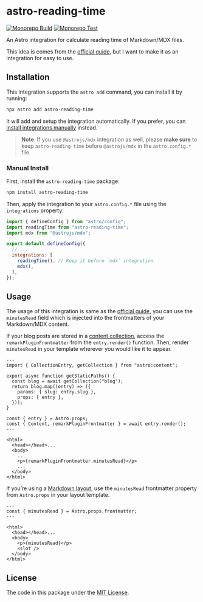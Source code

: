 # astro-reading-time

[![Monorepo Build](https://github.com/mogeko/mogeko/actions/workflows/mono-build.yml/badge.svg)](https://github.com/mogeko/mogeko/actions/workflows/mono-build.yml)
[![Monorepo Test](https://github.com/mogeko/mogeko/actions/workflows/mono-test.yml/badge.svg)](https://github.com/mogeko/mogeko/actions/workflows/mono-test.yml)

An Astro integration for calculate reading time of Markdown/MDX files.

This idea is comes from the [official guide](https://docs.astro.build/en/recipes/reading-time), but I want to make it as an integration for easy to use.

## Installation

This integration supports the `astro add` command, you can install it by running:

```bash
npx astro add astro-reading-time
```

It will add and setup the integration automatically. If you prefer, you can [install integrations manually](#manual-install) instead.

> **Note**: If you use `@astrojs/mdx` integration as well, please **make sure** to keep `astro-reading-time` before `@astrojs/mdx` in the `astro.config.*` file.

### Manual Install

First, install the `astro-reading-time` package:

```bash
npm install astro-reading-time
```

Then, apply the integration to your `astro.config.*` file using the `integrations` property:

```javascript
import { defineConfig } from "astro/config";
import readingTime from "astro-reading-time";
import mdx from "@astrojs/mdx";

export default defineConfig({
  // ...
  integrations: [
    readingTime(), // Keep it before `mdx` integration
    mdx(),
  ],
});
```

## Usage

The usage of this integration is same as the [official guide](https://docs.astro.build/en/recipes/reading-time), you can use the `minutesRead` field which is injected into the frontmatters of your Markdown/MDX content.

If your blog posts are stored in a [content collection](https://docs.astro.build/en/guides/content-collections), access the `remarkPluginFrontmatter` from the `entry.render()` function. Then, render `minutesRead` in your template wherever you would like it to appear.

```astro
---
import { CollectionEntry, getCollection } from "astro:content";

export async function getStaticPaths() {
  const blog = await getCollection("blog");
  return blog.map((entry) => ({
    params: { slug: entry.slug },
    props: { entry },
  }));
}

const { entry } = Astro.props;
const { Content, remarkPluginFrontmatter } = await entry.render();
---

<html>
  <head></head>...
  <body>
    ...
    <p>{remarkPluginFrontmatter.minutesRead}</p>
    ...
  </body>
</html>
```

If you’re using a [Markdown layout](https://docs.astro.build/en/guides/markdown-content/#markdown-and-mdx-pages), use the `minutesRead` frontmatter property from `Astro.props` in your layout template.

```astro
---
const { minutesRead } = Astro.props.frontmatter;
---

<html>
  <head></head>...
  <body>
    <p>{minutesRead}</p>
    <slot />
  </body>
</html>
```

## License

The code in this package under the [MIT License](./LICENSE).
